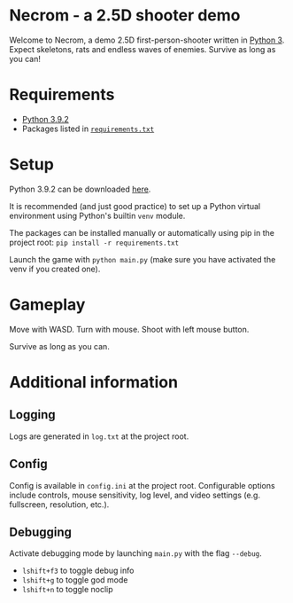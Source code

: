 # Necrom - a 2.5D shooter demo
Welcome to Necrom, a demo 2.5D first-person-shooter written in [Python 3](https://www.python.org). Expect skeletons, rats and endless waves of enemies. Survive as long as you can!

# Requirements
- [Python 3.9.2](https://www.python.org/downloads/release/python-392/)
- Packages listed in [`requirements.txt`](requirements.txt)

# Setup
Python 3.9.2 can be downloaded [here](https://www.python.org/downloads/release/python-392/).

It is recommended (and just good practice) to set up a Python virtual environment using Python's builtin `venv` module.

The packages can be installed manually or automatically using pip in the project root:
`pip install -r requirements.txt`

Launch the game with `python main.py` (make sure you have activated the venv if you created one).

# Gameplay
Move with WASD. Turn with mouse. Shoot with left mouse button.

Survive as long as you can.

# Additional information
## Logging
Logs are generated in `log.txt` at the project root.
## Config
Config is available in `config.ini` at the project root. Configurable options include controls, mouse sensitivity, log level, and video settings (e.g. fullscreen, resolution, etc.).
## Debugging
Activate debugging mode by launching `main.py` with the flag `--debug`.
- `lshift+f3` to toggle debug info
- `lshift+g` to toggle god mode
- `lshift+n` to toggle noclip